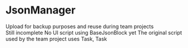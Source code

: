 # JsonManager
 
Upload for backup purposes and reuse during team projects	<br>
Still incomplete
No UI script using BaseJsonBlock yet
The original script used by the team project uses Task, Task<bool>